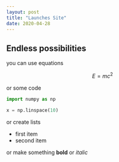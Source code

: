 ```yaml
---
layout: post
title: "Launches Site"
date: 2020-04-28
---
```


## Endless possibilities

you can use equations

$$
E=mc^2 
$$

or some code 

```Python
import numpy as np

x = np.linspace(10)
```

or create lists
* first item
* second item

or make something **bold** or *italic*
